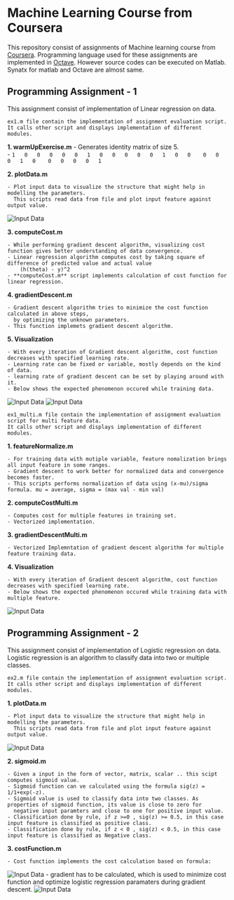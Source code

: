 # Machine Learning Course from Coursera
This repository consist of assignments of Machine learning course from [Coursera](https://www.coursera.org/learn/machine-learning/). Programming language used for these assignments are implemented in [Octave](https://www.gnu.org/software/octave/). However source codes can be executed on Matlab. Synatx for matlab and Octave are almost same.

## Programming Assignment - 1
This assignment consist of implementation of Linear regression on data. 


```Source code
ex1.m file contain the implementation of assignment evaluation script. 
It calls other script and displays implementation of different modules.
```

**1. warmUpExercise.m**
	- Generates identity matrix of size 5. <br/>
	- 	```	1   0   0   0   0  
			0   1   0   0   0  
			0   0   1   0   0   
			0   0   0   1   0   
			0   0   0   0   1   
		```

**2. plotData.m**
	
	- Plot input data to visualize the structure that might help in modelling the parameters.
	  This scripts read data from file and plot input feature against output value.

![Input Data](machine-learning-ex1/img/inputData.jpg)

**3. computeCost.m**
	
	- While performing gradient descent algorithm, visualizing cost function gives better understanding of data convergence.
	- Linear regression algorithm computes cost by taking square of difference of predicted value and actual value
		(h(theta) - y)^2
	- **computeCost.m** script implements calculation of cost function for linear regression.

**4. gradientDescent.m**
	
	- Gradient descent algorithm tries to minimize the cost function calculated in above steps,
	  by optimizing the unknown parameters.
	- This function implemets gradient descent algorithm.

**5. Visualization**
	
	- With every iteration of Gradient descent algorithm, cost function decreases with specified learning rate.
	- Learning rate can be fixed or variable, mostly depends on the kind of data.
	- learning rate of gradient descent can be set by playing around with it.
	- Below shows the expected phenomenon occured while training data.
![Input Data](machine-learning-ex1/img/surfPlot.jpg)
![Input Data](machine-learning-ex1/img/contourPlot.jpg)

```Source code
ex1_multi.m file contain the implementation of assignment evaluation script for multi feature data.
It calls other script and displays implementation of different modules.
```
**1. featureNormalize.m**
	
	- For training data with mutiple variable, feature nomalization brings all input feature in some ranges.
	- Gradient descent to work better for normalized data and convergence becomes faster.
	- This scripts performs normalization of data using (x-mu)/sigma formula. mu = average, sigma = (max val - min val)

**2. computeCostMulti.m**
	
	- Computes cost for multiple features in training set.
	- Vectorized implementation.

**3. gradientDescentMulti.m**
	
	- Vectorized Implemntation of gradient descent algorithm for multiple feature training data.

**4. Visualization**
	
	- With every iteration of Gradient descent algorithm, cost function decreases with specified learning rate.
	- Below shows the expected phenomenon occured while training data with multiple feature.
![Input Data](machine-learning-ex1/img/gradDestMulti.jpg)

## Programming Assignment - 2
This assignment consist of implementation of Logistic regression on data. Logistic regression is an algorithm to classify data into two or multiple classes. 


```Source code
ex2.m file contain the implementation of assignment evaluation script. 
It calls other script and displays implementation of different modules.
```

**1. plotData.m**
	
	- Plot input data to visualize the structure that might help in modelling the parameters.
	  This scripts read data from file and plot input feature against output value.

![Input Data](machine-learning-ex2/img/dataVisualize.jpg)

**2. sigmoid.m**
	
	- Given a input in the form of vector, matrix, scalar .. this scipt computes sigmoid value.
	- Sigmoid function can ve calculated using the formula sig(z) = 1/1+exp(-z).
	- Sigmoid value is used to classify data into two classes. As properties of sigmoid function, its value is close to zero for
	  negative input paramters and close to one for positive input value.
	- Classification done by rule, if z >=0 , sig(z) >= 0.5, in this case input feature is classified as positive class.
	- Classification done by rule, if z < 0 , sig(z) < 0.5, in this case input feature is classified as Negative class.

**3. costFunction.m**
	
	- Cost function implements the cost calculation based on formula: 
![Input Data](machine-learning-ex2/img/costfunc.png)
	- gradient has to be calculated, which is used to minimize cost function and optimize logistic regression paramaters during
	  gradient descent.
![Input Data](machine-learning-ex2/img/gradient.png)






